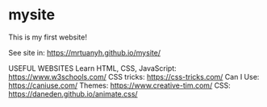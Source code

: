 # mysite
This is my first website!

See site in: 
https://mrtuanyh.github.io/mysite/


USEFUL WEBSITES
Learn HTML, CSS, JavaScript: https://www.w3schools.com/
CSS tricks: https://css-tricks.com/
Can I Use: https://caniuse.com/
Themes: https://www.creative-tim.com/
CSS: https://daneden.github.io/animate.css/